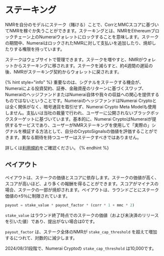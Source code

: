 
# ステーキング

NMRを自分のモデルにステーク（賭ける）ことで、CorrとMMCスコアに基づいてNMRを稼ぐか失うことができます。ステーキングとは、NMRをEthereumブロックチェーン上のNumeraiウォレットにロックすることを意味します。ステークの期間中、NumeraiはロックされたNMRに対して支払いを追加したり、焼却したりする権限を持っています。

ステークはウェブサイトで管理できます。ステークを増やすと、NMRがウォレットからステーキングに移されます。ステークを減らすと、約4週間の遅延の後、NMRがステーキング契約からウォレットに戻されます。

{% hint style="info" %}
重要なのは、シグナルをステークする機会が、Numeraiによる投資契約、証券、金融資産のリターンに基づくスワップ、NumeraiのヘッジファンドまたはNumerai自体や我々の収益への関心を提供するものではないということです。NumeraiのヘッジファンドはNumerai Cryptoとは全く関係がなく、暗号通貨を取引せず、Numerai Crypto Meta Modelも使用しません。支払いは当社の裁量で行われ、ユーザーに公開されないブラックボックスターゲットに基づいています。基本的に、Numerai CryptoはNumeraiが提供するサービスであり、ユーザーがNMRステーキングを使用して「実際の」シグナルを検証する方法として、自分のCryptoSignalsの価値を評価することができます。異なる期待を持つユーザーはステークすべきではありません。

詳しくは[利用規約](https://numer.ai/terms)をご確認ください。
{% endhint %}

## ペイアウト

ペイアウトは、ステークの価値とスコアに依存します。ステークの価値が高く、スコアが高いほど、より多くの報酬を得ることができます。スコアがマイナスの場合、ステークの一部が焼却されます。ペイアウトは、ラウンドごとにステーク価値の±5％に制限されています。

```python
payout = stake_value * payout_factor * (corr * 1 + mmc * 2)
```

`stake_value` はラウンド終了時点でのステークの価値（および未決済のリリースを引いた値）であり、提出がない場合は0です。

`payout_factor` は、ステーク全体のNMRが `stake_cap_threshold` を超えて増加するにつれて、対数的に減少します。

2024/08/31段階で、Numerai Cryptoの `stake_cap_threshold` は10,000です。

